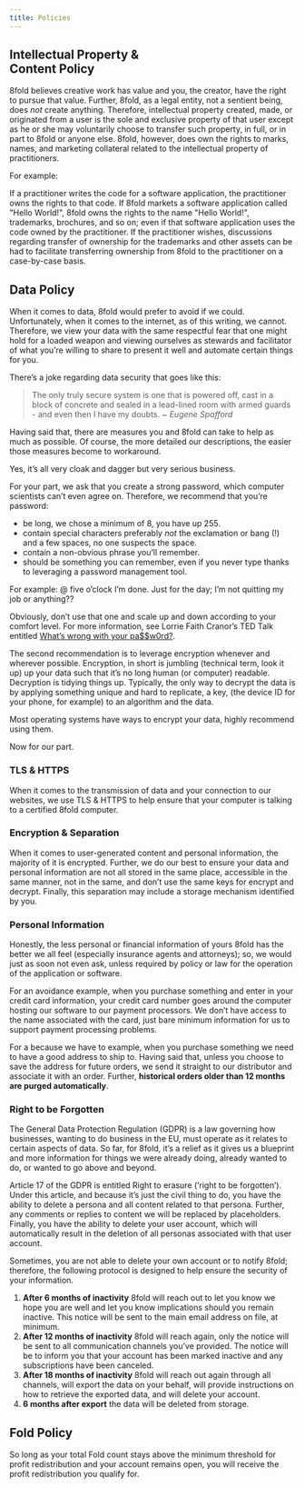 ```yaml
---
title: Policies
---
```


## Intellectual Property &<br> Content Policy

8fold believes creative work has value and you, the creator, have the right to pursue that value. Further, 8fold, as a legal entity, not a sentient being, does _not_ create anything. Therefore, intellectual property created, made, or originated from a user is the sole and exclusive property of that user except as he or she may voluntarily choose to transfer such property, in full, or in part to 8fold or anyone else. 8fold, however, does own the rights to marks, names, and marketing collateral related to the intellectual property of practitioners.

For example:

If a practitioner writes the code for a software application, the practitioner owns the rights to that code. If 8fold markets a software application called "Hello World!", 8fold owns the rights to the name "Hello World!", trademarks, brochures, and so on; even if that software application uses the code owned by the practitioner. If the practitioner wishes, discussions regarding transfer of ownership for the trademarks and other assets can be had to facilitate transferring ownership from 8fold to the practitioner on a case-by-case basis.

## Data Policy

When it comes to data, 8fold would prefer to avoid if we could. Unfortunately, when it comes to the internet, as of this writing, we cannot. Therefore, we view your data with the same respectful fear that one might hold for a loaded weapon and viewing ourselves as stewards and facilitator of what you’re willing to share to present it well and automate certain things for you.

There’s a joke regarding data security that goes like this:

> The only truly secure system is one that is powered off, cast in a block of concrete and sealed in a lead-lined room with armed guards - and even then I have my doubts. _~ Eugene Spafford_

Having said that, there are measures you and 8fold can take to help as much as possible. Of course, the more detailed our descriptions, the easier those measures become to workaround.

Yes, it’s all very cloak and dagger but very serious business.

For your part, we ask that you create a strong password, which computer scientists can’t even agree on. Therefore, we recommend that you’re password:

* be long, we chose a minimum of 8, you have up 255.
* contain special characters preferably _not_ the exclamation or bang \(!\) and a few spaces, no one suspects the space.
* contain a non-obvious phrase you’ll remember.
* should be something you can remember, even if you never type thanks to leveraging a password management tool.

For example: @ five o’clock I’m done. Just for the day; I’m not quitting my job or anything??

Obviously, don’t use that one and scale up and down according to your comfort level. For more information, see Lorrie Faith Cranor’s TED Talk entitled [What’s wrong with your pa$$w0rd?](https://www.ted.com/talks/lorrie_faith_cranor_what_s_wrong_with_your_pa_w0rd/up-next?language=en).

The second recommendation is to leverage encryption whenever and wherever possible. Encryption, in short is jumbling \(technical term, look it up\) up your data such that it’s no long human \(or computer\) readable. Decryption is tidying things up. Typically, the only way to decrypt the data is by applying something unique and hard to replicate, a key, \(the device ID for your phone, for example\) to an algorithm and the data.

Most operating systems have ways to encrypt your data, highly recommend using them.

Now for our part.

### TLS & HTTPS

When it comes to the transmission of data and your connection to our websites, we use TLS & HTTPS to help ensure that your computer is talking to a certified 8fold computer.

### Encryption & Separation

When it comes to user-generated content and personal information, the majority of it is encrypted. Further, we do our best to ensure your data and personal information are not all stored in the same place, accessible in the same manner, not in the same, and don’t use the same keys for encrypt and decrypt. Finally, this separation may include a storage mechanism identified by you.

### Personal Information

Honestly, the less personal or financial information of yours 8fold has the better we all feel \(especially insurance agents and attorneys\); so, we would just as soon not even ask, unless required by policy or law for the operation of the application or software.

For an avoidance example, when you purchase something and enter in your credit card information, your credit card number goes around the computer hosting our software to our payment processors. We don’t have access to the name associated with the card, just bare minimum information for us to support payment processing problems.

For a because we have to example, when you purchase something we need to have a good address to ship to. Having said that, unless you choose to save the address for future orders, we send it straight to our distributor and associate it with an order. Further, **historical orders older than 12 months are purged automatically**.

### Right to be Forgotten

The General Data Protection Regulation \(GDPR\) is a law governing how businesses, wanting to do business in the EU, must operate as it relates to certain aspects of data. So far, for 8fold, it’s a relief as it gives us a blueprint and more information for things we were already doing, already wanted to do, or wanted to go above and beyond.

Article 17 of the GDPR is entitled Right to erasure \(‘right to be forgotten’\). Under this article, and because it’s just the civil thing to do, you have the ability to delete a persona and all content related to that persona. Further, any comments or replies to content we will be replaced by placeholders. Finally, you have the ability to delete your user account, which will automatically result in the deletion of all personas associated with that user account.

Sometimes, you are not able to delete your own account or to notify 8fold; therefore, the following protocol is designed to help ensure the security of your information.

1. **After 6 months of inactivity** 8fold will reach out to let you know we hope you are well and let you know implications should you remain inactive. This notice will be sent to the main email address on file, at minimum.
2. **After 12 months of inactivity** 8fold will reach again, only the notice will be sent to all communication channels you’ve provided. The notice will be to inform you that your account has been marked inactive and any subscriptions have been canceled.
3. **After 18 months of inactivity** 8fold will reach out again through all channels, will export the data on your behalf, will provide instructions on how to retrieve the exported data, and will delete your account.
4. **6 months after export** the data will be deleted from storage.

## Fold Policy

So long as your total Fold count stays above the minimum threshold for profit redistribution and your account remains open, you will receive the profit redistribution you qualify for.
